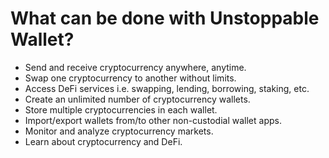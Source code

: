 # What can be done with Unstoppable Wallet?

- Send and receive cryptocurrency anywhere, anytime.
- Swap one cryptocurrency to another without limits.
- Access DeFi services i.e. swapping, lending, borrowing, staking, etc.
- Create an unlimited number of cryptocurrency wallets.
- Store multiple cryptocurrencies in each wallet.
- Import/export wallets from/to other non-custodial wallet apps.
- Monitor and analyze cryptocurrency markets.
- Learn about cryptocurrency and DeFi.